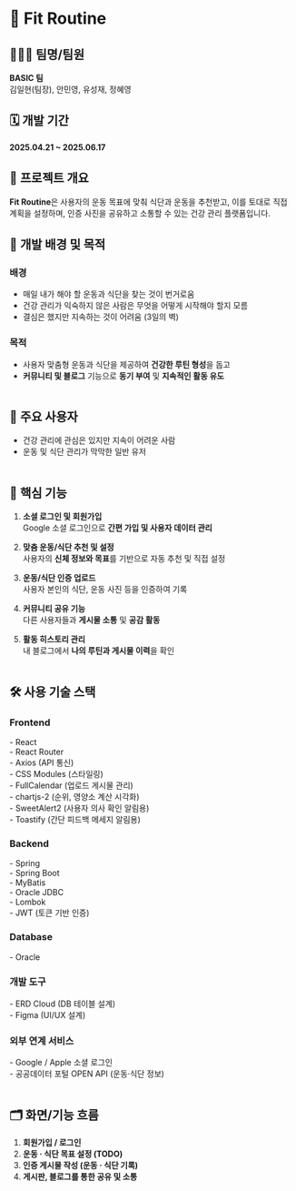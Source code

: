 # 📌 Fit Routine

## 👨‍👩‍👦 팀명/팀원

**BASIC 팀**  
김일현(팀장), 안민영, 유성재, 정혜영

## 🗓️ 개발 기간

**2025.04.21 ~ 2025.06.17**

## 📝 프로젝트 개요

**Fit Routine**은 사용자의 운동 목표에 맞춰 식단과 운동을 추천받고, 이를 토대로 직접 계획을 설정하며, 인증 사진을 공유하고 소통할 수 있는 건강 관리 플랫폼입니다.

## 🎯 개발 배경 및 목적

### 배경

- 매일 내가 해야 할 운동과 식단을 찾는 것이 번거로움
- 건강 관리가 익숙하지 않은 사람은 무엇을 어떻게 시작해야 할지 모름
- 결심은 했지만 지속하는 것이 어려움 (3일의 벽)

### 목적

- 사용자 맞춤형 운동과 식단을 제공하여 **건강한 루틴 형성**을 돕고
- **커뮤니티 및 블로그** 기능으로 **동기 부여** 및 **지속적인 활동 유도**
  <br><br>

## 👤 주요 사용자

- 건강 관리에 관심은 있지만 지속이 어려운 사람
- 운동 및 식단 관리가 막막한 일반 유저
  <br><br>

## 🧩 핵심 기능

1. **소셜 로그인 및 회원가입**  
   Google 소셜 로그인으로 **간편 가입 및 사용자 데이터 관리**

2. **맞춤 운동/식단 추천 및 설정**  
   사용자의 **신체 정보와 목표**를 기반으로 자동 추천 및 직접 설정

3. **운동/식단 인증 업로드**  
   사용자 본인의 식단, 운동 사진 등을 인증하여 기록

4. **커뮤니티 공유 기능**  
   다른 사용자들과 **게시물 소통** 및 **공감 활동**

5. **활동 히스토리 관리**  
    내 블로그에서 **나의 루틴과 게시물 이력**을 확인
   <br><br>

## 🛠️ 사용 기술 스택

### Frontend 
\- React <br>
\- React Router <br>
\- Axios (API 통신) <br>
\- CSS Modules (스타일링) <br>
\- FullCalendar (업로드 게시물 관리) <br>
\- chartjs-2 (순위, 영양소 계산 시각화) <br>
\- SweetAlert2 (사용자 의사 확인 알림용) <br>
\- Toastify (간단 피드백 메세지 알림용)

### Backend
\- Spring <br>
\- Spring Boot <br>
\- MyBatis <br>
\- Oracle JDBC <br>
\- Lombok <br>
\- JWT (토큰 기반 인증) <br>


### Database 
\- Oracle

### 개발 도구
\- ERD Cloud (DB 테이블 설계) <br>
\- Figma (UI/UX 설계)

### 외부 연계 서비스
\- Google / Apple 소셜 로그인 <br>
\- 공공데이터 포털 OPEN API (운동·식단 정보)
      <br><br>

## 🗂️ 화면/기능 흐름

1. **회원가입 / 로그인**
2. **운동 · 식단 목표 설정 (TODO)**
3. **인증 게시물 작성 (운동 · 식단 기록)**
4. **게시판, 블로그를 통한 공유 및 소통**
